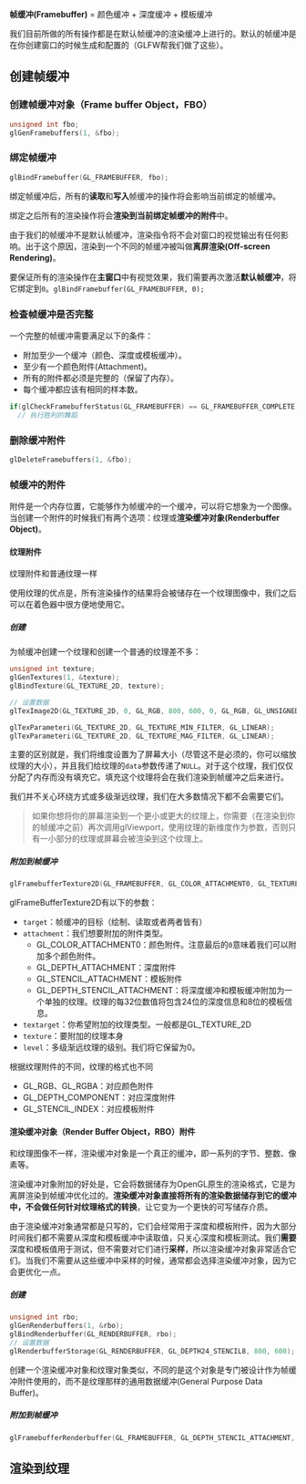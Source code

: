 **帧缓冲(Framebuffer)** = 颜色缓冲 + 深度缓冲 + 模板缓冲

我们目前所做的所有操作都是在默认帧缓冲的渲染缓冲上进行的。默认的帧缓冲是在你创建窗口的时候生成和配置的（GLFW帮我们做了这些）。

## 创建帧缓冲

### 创建帧缓冲对象（Frame buffer Object，FBO）

``` c++
unsigned int fbo;
glGenFramebuffers(1, &fbo);
```

### 绑定帧缓冲

``` c++
glBindFramebuffer(GL_FRAMEBUFFER, fbo);
```

绑定帧缓冲后，所有的**读取**和**写入**帧缓冲的操作将会影响当前绑定的帧缓冲。

绑定之后所有的渲染操作将会**渲染到当前绑定帧缓冲的附件**中。

由于我们的帧缓冲不是默认帧缓冲，渲染指令将不会对窗口的视觉输出有任何影响。出于这个原因，渲染到一个不同的帧缓冲被叫做**离屏渲染(Off-screen Rendering)**。

要保证所有的渲染操作在**主窗口**中有视觉效果，我们需要再次激活**默认帧缓冲**，将它绑定到`0`。`glBindFramebuffer(GL_FRAMEBUFFER, 0);`

### 检查帧缓冲是否完整

一个完整的帧缓冲需要满足以下的条件：

-   附加至少一个缓冲（颜色、深度或模板缓冲）。
-   至少有一个颜色附件(Attachment)。
-   所有的附件都必须是完整的（保留了内存）。
-   每个缓冲都应该有相同的样本数。

``` c++
if(glCheckFramebufferStatus(GL_FRAMEBUFFER) == GL_FRAMEBUFFER_COMPLETE)
  // 执行胜利的舞蹈
```

### 删除缓冲附件

``` c++
glDeleteFramebuffers(1, &fbo);
```

### 帧缓冲的附件

附件是一个内存位置，它能够作为帧缓冲的一个缓冲，可以将它想象为一个图像。当创建一个附件的时候我们有两个选项：纹理或**渲染缓冲对象(Renderbuffer Object)**。

#### 纹理附件

纹理附件和普通纹理一样

使用纹理的优点是，所有渲染操作的结果将会被储存在一个纹理图像中，我们之后可以在着色器中很方便地使用它。

##### 创建

为帧缓冲创建一个纹理和创建一个普通的纹理差不多：

```c++
unsigned int texture;
glGenTextures(1, &texture);
glBindTexture(GL_TEXTURE_2D, texture);

// 设置数据
glTexImage2D(GL_TEXTURE_2D, 0, GL_RGB, 800, 600, 0, GL_RGB, GL_UNSIGNED_BYTE, NULL);

glTexParameteri(GL_TEXTURE_2D, GL_TEXTURE_MIN_FILTER, GL_LINEAR);
glTexParameteri(GL_TEXTURE_2D, GL_TEXTURE_MAG_FILTER, GL_LINEAR);
```

主要的区别就是，我们将维度设置为了屏幕大小（尽管这不是必须的，你可以缩放纹理的大小），并且我们给纹理的`data`参数传递了`NULL`。对于这个纹理，我们仅仅分配了内存而没有填充它。填充这个纹理将会在我们渲染到帧缓冲之后来进行。

我们并不关心环绕方式或多级渐远纹理，我们在大多数情况下都不会需要它们。

>   如果你想将你的屏幕渲染到一个更小或更大的纹理上，你需要（在渲染到你的帧缓冲之前）再次调用glViewport，使用纹理的新维度作为参数，否则只有一小部分的纹理或屏幕会被渲染到这个纹理上。

##### 附加到帧缓冲

``` c++
glFramebufferTexture2D(GL_FRAMEBUFFER, GL_COLOR_ATTACHMENT0, GL_TEXTURE_2D, texture, 0);
```

glFrameBufferTexture2D有以下的参数：

-   `target`：帧缓冲的目标（绘制、读取或者两者皆有）
-   `attachment`：我们想要附加的附件类型。
    -   GL_COLOR_ATTACHMENT0：颜色附件。注意最后的`0`意味着我们可以附加多个颜色附件。
    -   GL_DEPTH_ATTACHMENT：深度附件
    -   GL_STENCIL_ATTACHMENT：模板附件
    -   GL_DEPTH_STENCIL_ATTACHMENT：将深度缓冲和模板缓冲附加为一个单独的纹理。纹理的每32位数值将包含24位的深度信息和8位的模板信息。
-   `textarget`：你希望附加的纹理类型。一般都是GL_TEXTURE_2D
-   `texture`：要附加的纹理本身
-   `level`：多级渐远纹理的级别。我们将它保留为0。

根据纹理附件的不同，纹理的格式也不同

-   GL_RGB、GL_RGBA：对应颜色附件
-   GL_DEPTH_COMPONENT：对应深度附件
-   GL_STENCIL_INDEX：对应模板附件

#### 渲染缓冲对象（Render Buffer Object，RBO）附件

和纹理图像不一样，渲染缓冲对象是一个真正的缓冲，即一系列的字节、整数、像素等。

渲染缓冲对象附加的好处是，它会将数据储存为OpenGL原生的渲染格式，它是为离屏渲染到帧缓冲优化过的。**渲染缓冲对象直接将所有的渲染数据储存到它的缓冲中，不会做任何针对纹理格式的转换**，让它变为一个更快的可写储存介质。

由于渲染缓冲对象通常都是只写的，它们会经常用于深度和模板附件，因为大部分时间我们都不需要从深度和模板缓冲中读取值，只关心深度和模板测试。我们**需要**深度和模板值用于测试，但不需要对它们进行**采样**，所以渲染缓冲对象非常适合它们。当我们不需要从这些缓冲中采样的时候，通常都会选择渲染缓冲对象，因为它会更优化一点。

##### 创建

``` c++
unsigned int rbo;
glGenRenderbuffers(1, &rbo);
glBindRenderbuffer(GL_RENDERBUFFER, rbo);
// 设置数据
glRenderbufferStorage(GL_RENDERBUFFER, GL_DEPTH24_STENCIL8, 800, 600);  
```

创建一个渲染缓冲对象和纹理对象类似，不同的是这个对象是专门被设计作为帧缓冲附件使用的，而不是纹理那样的通用数据缓冲(General Purpose Data Buffer)。

##### 附加到帧缓冲

``` c++
glFramebufferRenderbuffer(GL_FRAMEBUFFER, GL_DEPTH_STENCIL_ATTACHMENT, GL_RENDERBUFFER, rbo);
```

## 渲染到纹理

